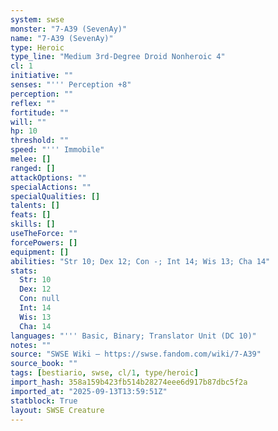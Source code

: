 ```yaml
---
system: swse
monster: "7-A39 (SevenAy)"
name: "7-A39 (SevenAy)"
type: Heroic
type_line: "Medium 3rd-Degree Droid Nonheroic 4"
cl: 1
initiative: ""
senses: "''' Perception +8"
perception: ""
reflex: ""
fortitude: ""
will: ""
hp: 10
threshold: ""
speed: "''' Immobile"
melee: []
ranged: []
attackOptions: ""
specialActions: ""
specialQualities: []
talents: []
feats: []
skills: []
useTheForce: ""
forcePowers: []
equipment: []
abilities: "Str 10; Dex 12; Con -; Int 14; Wis 13; Cha 14"
stats:
  Str: 10
  Dex: 12
  Con: null
  Int: 14
  Wis: 13
  Cha: 14
languages: "''' Basic, Binary; Translator Unit (DC 10)"
notes: ""
source: "SWSE Wiki – https://swse.fandom.com/wiki/7-A39"
source_book: ""
tags: [bestiario, swse, cl/1, type/heroic]
import_hash: 358a159b423fb514b28274eee6d917b87dbc5f2a
imported_at: "2025-09-13T13:59:51Z"
statblock: True
layout: SWSE Creature
---
```

